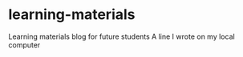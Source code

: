 # learning-materials
Learning materials blog for future students
A line I wrote on my local computer

